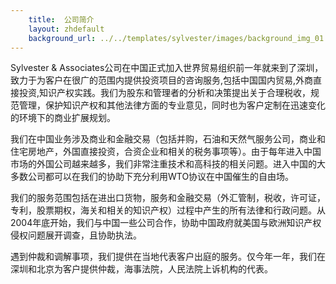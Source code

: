 ```yaml
---
    title:  公司简介 
    layout: zhdefault
    background_url: ../../templates/sylvester/images/background_img_01.jpg
---
```

Sylvester & Associates公司在中国正式加入世界贸易组织前一年就来到了深圳，致力于为客户在很广的范围内提供投资项目的咨询服务,包括中国国内贸易,外商直接投资,知识产权实践。我们为股东和管理者的分析和决策提出关于合理税收，规范管理，保护知识产权和其他法律方面的专业意见，同时也为客户定制在迅速变化的环境下的商业扩展规划。

我们在中国业务涉及商业和金融交易（包括并购，石油和天然气服务公司，商业和住宅房地产，外国直接投资，合资企业和相关的税务事项等）。由于每年进入中国市场的外国公司越来越多，我们非常注重技术和高科技的相关问题。进入中国的大多数公司都可以在我们的协助下充分利用WTO协议在中国催生的自由场。

我们的服务范围包括在进出口货物，服务和金融交易（外汇管制，税收，许可证，专利，股票期权，海关和相关的知识产权）过程中产生的所有法律和行政问题。从2004年底开始，我们与中国一些公司合作，协助中国政府就美国与欧洲知识产权侵权问题展开调查，且协助执法。

遇到仲裁和调解事项，我们提供在当地代表客户出庭的服务。仅今年一年，我们在深圳和北京为客户提供仲裁，海事法院，人民法院上诉机构的代表。

